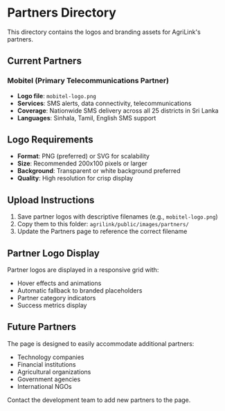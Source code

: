 # Partners Directory

This directory contains the logos and branding assets for AgriLink's partners.

## Current Partners

### Mobitel (Primary Telecommunications Partner)
- **Logo file**: `mobitel-logo.png`
- **Services**: SMS alerts, data connectivity, telecommunications
- **Coverage**: Nationwide SMS delivery across all 25 districts in Sri Lanka
- **Languages**: Sinhala, Tamil, English SMS support

## Logo Requirements

- **Format**: PNG (preferred) or SVG for scalability
- **Size**: Recommended 200x100 pixels or larger
- **Background**: Transparent or white background preferred
- **Quality**: High resolution for crisp display

## Upload Instructions

1. Save partner logos with descriptive filenames (e.g., `mobitel-logo.png`)
2. Copy them to this folder: `agrilink/public/images/partners/`
3. Update the Partners page to reference the correct filename

## Partner Logo Display

Partner logos are displayed in a responsive grid with:
- Hover effects and animations
- Automatic fallback to branded placeholders
- Partner category indicators
- Success metrics display

## Future Partners

The page is designed to easily accommodate additional partners:
- Technology companies
- Financial institutions  
- Agricultural organizations
- Government agencies
- International NGOs

Contact the development team to add new partners to the page.
